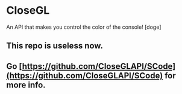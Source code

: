 # CloseGL
An API that makes you control the color of the console! [doge]  
  
## This repo is useless now.
## Go [https://github.com/CloseGLAPI/SCode](https://github.com/CloseGLAPI/SCode) for more info.

